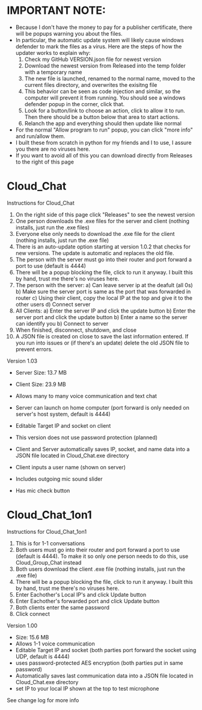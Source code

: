 
# IMPORTANT NOTE:
- Because I don't have the money to pay for a publisher certificate, there will be popups warning you about the files.
- In particular, the automatic update system will likely cause windows defender to mark the files as a virus. Here are the steps of how the updater works to explain why:
   1) Check my GitHub VERSION.json file for newest version
   2) Download the newest version from Released into the temp folder with a temporary name
   3) The new file is launched, renamed to the normal name, moved to the current files directory, and overwrites the exisitng file
   4) This behavior can be seen as code injection and similar, so the computer will prevent it from running. You should see a windows defender popup in the corner, click that.
   5) Look for a button/link to choose an action, click to allow it to run. Then there should be a button below that area to start actions.
   6) Relanch the app and everything should then update like normal
- For the normal "Allow program to run" popup, you can click "more info" and run/allow them.
- I built these from scratch in python for my friends and I to use, I assure you there are no viruses here.
- If you want to avoid all of this you can download directly from Releases to the right of this page

# Cloud_Chat
Instructions for Cloud_Chat

1) On the right side of this page click "Releases" to see the newest version
2) One person downloads the .exe files for the server and client (nothing installs, just run the .exe files)
3) Everyone else only needs to download the .exe file for the client (nothing installs, just run the .exe file)
4) There is an auto-update option starting at version 1.0.2 that checks for new versions. The update is automatic and replaces the old file.
5) The person with the server must go into their router and port forward a port to use (default is 4444)
6) There will be a popup blocking the file, click to run it anyway. I built this by hand, trust me there's no viruses here.
7) The person with the server:
   a) Can leave server ip at the deafult (all 0s)
   b) Make sure the server port is same as the port that was forwarded in router
   c) Using their client, copy the local IP at the top and give it to the other users
   d) Connect server
8) All Clients:
   a) Enter the server IP and click the update button
   b) Enter the server port and click the update button
   b) Enter a name so the server can identify you
   b) Connect to server
9) When finished, disconnect, shutdown, and close
10) A JSON file is created on close to save the last information entered. If you run into issues or (if there's an update) delete the old JSON file to prevent errors.

Version 1.03

- Server Size: 13.7 MB
- Client Size: 23.9 MB

- Allows many to many voice communication and text chat
- Server can launch on home computer (port forward is only needed on server's host system, default is 4444)
- Editable Target IP and socket on client
- This version does not use password protection (planned)
- Client and Server automatically saves IP, socket, and name data into a JSON file located in Cloud_Chat.exe directory
- Client inputs a user name (shown on server)
- Includes outgoing mic sound slider
- Has mic check button

# Cloud_Chat_1on1
Instructions for Cloud_Chat_1on1

1) This is for 1-1 conversations
2) Both users must go into their router and port forward a port to use (default is 4444). To make it so only one person needs to do this, use Cloud_Group_Chat instead
3) Both users download the client .exe file (nothing installs, just run the .exe file)
4) There will be a popup blocking the file, click to run it anyway. I built this by hand, trust me there's no viruses here.
5) Enter Eachother's Local IP's and click Update button
6) Enter Eachother's forwarded port and click Update button
7) Both clients enter the same password
8) Click connect

Version 1.00

- Size: 15.6 MB
- Allows 1-1 voice communication
- Editable Target IP and socket (both parties port forward the socket using UDP, default is 4444)
- uses password-protected AES encryption (both parties put in same password)
- Automatically saves last communication data into a JSON file located in Cloud_Chat.exe directory
- set IP to your local IP shown at the top to test microphone

See change log for more info
